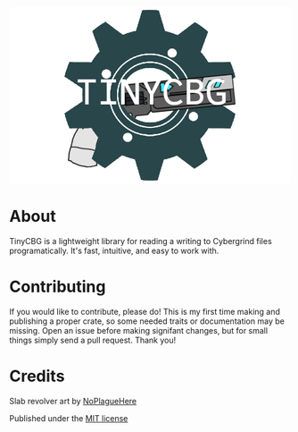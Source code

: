 ![Logo](/images/logo.png)

# About
TinyCBG is a lightweight library for reading a writing to Cybergrind files 
programatically. It's fast, intuitive, and easy to work with.

# Contributing

If you would like to contribute, please do! This is my first time 
making and publishing a proper crate, so some needed traits or documentation
may be missing. Open an issue before making signifant changes, but
for small things simply send a pull request. Thank you!

# Credits
Slab revolver art by [NoPlagueHere](https://www.deviantart.com/noplaguehere/art/Ultrakill-Slab-Revolver-1086688965)

Published under the [MIT license](/LICENSE.md)

